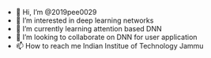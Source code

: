 - 👋 Hi, I’m @2019pee0029
- 👀 I’m interested in deep learning networks
- 🌱 I’m currently learning attention based DNN
- 💞️ I’m looking to collaborate on DNN for user application
- 📫 How to reach me Indian Institue of Technology Jammu

<!---
2019pee0029/2019pee0029 is a ✨ special ✨ repository because its `README.md` (this file) appears on your GitHub profile.
You can click the Preview link to take a look at your changes.
--->
